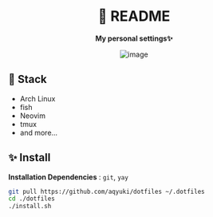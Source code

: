 <div align="center">

<h1>📖 README</h1>

**My personal settings✨️**

![image](./_asset/image.png)

</div>

## 🔧 Stack

- Arch Linux
- fish
- Neovim
- tmux
- and more...

## ✨️ Install

**Installation Dependencies** : `git`, `yay`

```bash
git pull https://github.com/aqyuki/dotfiles ~/.dotfiles
cd ./dotfiles
./install.sh
```
